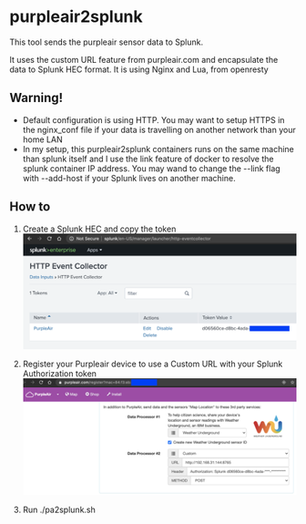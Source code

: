 # purpleair2splunk

This tool sends the purpleair sensor data to Splunk.

It uses the custom URL feature from purpleair.com and encapsulate the data to Splunk HEC format.
It is using Nginx and Lua, from openresty

## Warning!
- Default configuration is using HTTP. You may want to setup HTTPS in the nginx_conf file if your data is travelling on another network than your home LAN
- In my setup, this purpleair2splunk containers runs on the same machine than splunk itself and I use the link feature of docker to resolve the splunk container IP address. You may wand to change the --link flag with --add-host if your Splunk lives on another machine.

## How to
1) Create a Splunk HEC and copy the token
![Splunk HEC token](./images/splunk_hec.png)

2) Register your Purpleair device to use a Custom URL with your Splunk Authorization token
![Purpleair configuration](./images/pa_conf.png)

3) Run ./pa2splunk.sh
